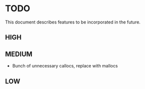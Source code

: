 # TODO

This document describes features to be incorporated in the future.

## HIGH


## MEDIUM

- Bunch of unnecessary callocs, replace with mallocs

## LOW

  

